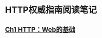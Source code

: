 <!--
 * @Descripttion: 
 * @version: 
 * @Author: ErCHen
 * @Date: 2020-04-10 20:56:47
 * @LastEditTime: 2020-04-10 21:11:40
 -->

# HTTP权威指南阅读笔记

## [Ch1 HTTP：Web的基础](https://github.com/B15090815/Note-HTTP-The-Definitive-Guide/blob/master/CH1.md)
